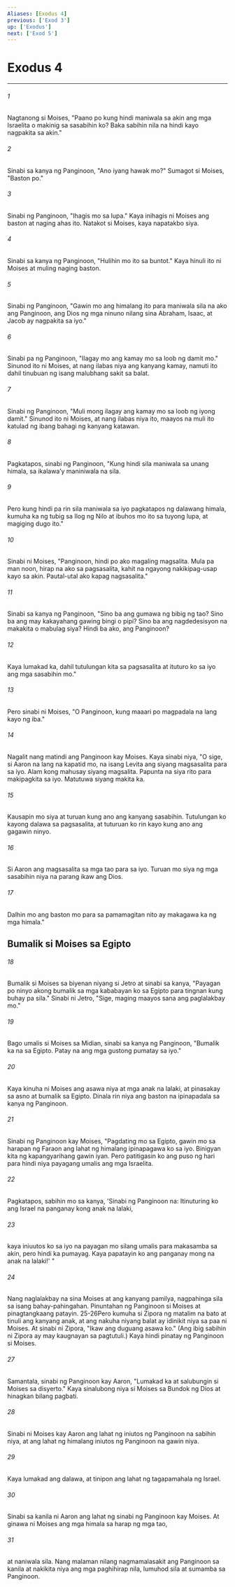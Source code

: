 ```yaml
---
Aliases: [Exodus 4]
previous: ['Exod 3']
up: ['Exodus']
next: ['Exod 5']
---
```

# Exodus 4

***






















###### 1 










Nagtanong si Moises, "Paano po kung hindi maniwala sa akin ang mga Israelita o makinig sa sasabihin ko? Baka sabihin nila na hindi kayo nagpakita sa akin." 





















###### 2 










Sinabi sa kanya ng Panginoon, "Ano iyang hawak mo?" Sumagot si Moises, "Baston po." 





















###### 3 










Sinabi ng Panginoon, "Ihagis mo sa lupa." Kaya inihagis ni Moises ang baston at naging ahas ito. Natakot si Moises, kaya napatakbo siya. 





















###### 4 










Sinabi sa kanya ng Panginoon, "Hulihin mo ito sa buntot." Kaya hinuli ito ni Moises at muling naging baston. 





















###### 5 










Sinabi ng Panginoon, "Gawin mo ang himalang ito para maniwala sila na ako ang Panginoon, ang Dios ng mga ninuno nilang sina Abraham, Isaac, at Jacob ay nagpakita sa iyo." 





















###### 6 










Sinabi pa ng Panginoon, "Ilagay mo ang kamay mo sa loob ng damit mo." Sinunod ito ni Moises, at nang ilabas niya ang kanyang kamay, namuti ito dahil tinubuan ng isang malubhang sakit sa balat. 





















###### 7 










Sinabi ng Panginoon, "Muli mong ilagay ang kamay mo sa loob ng iyong damit." Sinunod ito ni Moises, at nang ilabas niya ito, maayos na muli ito katulad ng ibang bahagi ng kanyang katawan. 





















###### 8 










Pagkatapos, sinabi ng Panginoon, "Kung hindi sila maniwala sa unang himala, sa ikalawaʼy maniniwala na sila. 





















###### 9 










Pero kung hindi pa rin sila maniwala sa iyo pagkatapos ng dalawang himala, kumuha ka ng tubig sa Ilog ng Nilo at ibuhos mo ito sa tuyong lupa, at magiging dugo ito." 





















###### 10 










Sinabi ni Moises, "Panginoon, hindi po ako magaling magsalita. Mula pa man noon, hirap na ako sa pagsasalita, kahit na ngayong nakikipag-usap kayo sa akin. Pautal-utal ako kapag nagsasalita." 





















###### 11 










Sinabi sa kanya ng Panginoon, "Sino ba ang gumawa ng bibig ng tao? Sino ba ang may kakayahang gawing bingi o pipi? Sino ba ang nagdedesisyon na makakita o mabulag siya? Hindi ba ako, ang Panginoon? 





















###### 12 










Kaya lumakad ka, dahil tutulungan kita sa pagsasalita at ituturo ko sa iyo ang mga sasabihin mo." 





















###### 13 










Pero sinabi ni Moises, "O Panginoon, kung maaari po magpadala na lang kayo ng iba." 





















###### 14 










Nagalit nang matindi ang Panginoon kay Moises. Kaya sinabi niya, "O sige, si Aaron na lang na kapatid mo, na isang Levita ang siyang magsasalita para sa iyo. Alam kong mahusay siyang magsalita. Papunta na siya rito para makipagkita sa iyo. Matutuwa siyang makita ka. 





















###### 15 










Kausapin mo siya at turuan kung ano ang kanyang sasabihin. Tutulungan ko kayong dalawa sa pagsasalita, at tuturuan ko rin kayo kung ano ang gagawin ninyo. 





















###### 16 










Si Aaron ang magsasalita sa mga tao para sa iyo. Turuan mo siya ng mga sasabihin niya na parang ikaw ang Dios. 





















###### 17 










Dalhin mo ang baston mo para sa pamamagitan nito ay makagawa ka ng mga himala." 

## Bumalik si Moises sa Egipto 





















###### 18 










Bumalik si Moises sa biyenan niyang si Jetro at sinabi sa kanya, "Payagan po ninyo akong bumalik sa mga kababayan ko sa Egipto para tingnan kung buhay pa sila." Sinabi ni Jetro, "Sige, maging maayos sana ang paglalakbay mo." 





















###### 19 










Bago umalis si Moises sa Midian, sinabi sa kanya ng Panginoon, "Bumalik ka na sa Egipto. Patay na ang mga gustong pumatay sa iyo." 





















###### 20 










Kaya kinuha ni Moises ang asawa niya at mga anak na lalaki, at pinasakay sa asno at bumalik sa Egipto. Dinala rin niya ang baston na ipinapadala sa kanya ng Panginoon. 





















###### 21 










Sinabi ng Panginoon kay Moises, "Pagdating mo sa Egipto, gawin mo sa harapan ng Faraon ang lahat ng himalang ipinapagawa ko sa iyo. Binigyan kita ng kapangyarihang gawin iyan. Pero patitigasin ko ang puso ng hari para hindi niya payagang umalis ang mga Israelita. 





















###### 22 










Pagkatapos, sabihin mo sa kanya, 'Sinabi ng Panginoon na: Itinuturing ko ang Israel na panganay kong anak na lalaki, 





















###### 23 










kaya iniuutos ko sa iyo na payagan mo silang umalis para makasamba sa akin, pero hindi ka pumayag. Kaya papatayin ko ang panganay mong na anak na lalaki!' " 





















###### 24 










Nang naglalakbay na sina Moises at ang kanyang pamilya, nagpahinga sila sa isang bahay-pahingahan. Pinuntahan ng Panginoon si Moises at pinagtangkaang patayin. 25-26Pero kumuha si Zipora ng matalim na bato at tinuli ang kanyang anak, at ang nakuha niyang balat ay idinikit niya sa paa ni Moises. At sinabi ni Zipora, "Ikaw ang duguang asawa ko." (Ang ibig sabihin ni Zipora ay may kaugnayan sa pagtutuli.) Kaya hindi pinatay ng Panginoon si Moises. 





















###### 27 










Samantala, sinabi ng Panginoon kay Aaron, "Lumakad ka at salubungin si Moises sa disyerto." Kaya sinalubong niya si Moises sa Bundok ng Dios at hinagkan bilang pagbati. 





















###### 28 










Sinabi ni Moises kay Aaron ang lahat ng iniutos ng Panginoon na sabihin niya, at ang lahat ng himalang iniutos ng Panginoon na gawin niya. 





















###### 29 










Kaya lumakad ang dalawa, at tinipon ang lahat ng tagapamahala ng Israel. 





















###### 30 










Sinabi sa kanila ni Aaron ang lahat ng sinabi ng Panginoon kay Moises. At ginawa ni Moises ang mga himala sa harap ng mga tao, 





















###### 31 










at naniwala sila. Nang malaman nilang nagmamalasakit ang Panginoon sa kanila at nakikita niya ang mga paghihirap nila, lumuhod sila at sumamba sa Panginoon.

